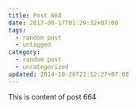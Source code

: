 ```yaml
---
title: Post 664
date: 2017-08-17T01:29:32+07:00
tags:
  - random post
  - untagged
category:
  - random post
  - uncategorized
updated: 2014-10-26T21:12:27+07:00
---
```

This is content of post 664